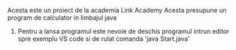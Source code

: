 Acesta este un proiect de la academia Link Academy
Acesta presupune un program de calculator in limbajul java

1) Pentru a lansa programul este nevoie de deschis programul intrun editor spre exemplu VS code si de rulat comanda 'java Start.java'